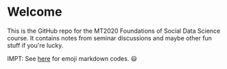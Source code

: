 # Welcome

This is the GitHub repo for the MT2020 Foundations of Social Data Science course. It contains notes from seminar discussions and maybe other fun stuff if you're lucky. 

IMPT: See [here](https://gist.github.com/rxaviers/7360908) for emoji markdown codes. :smiley: